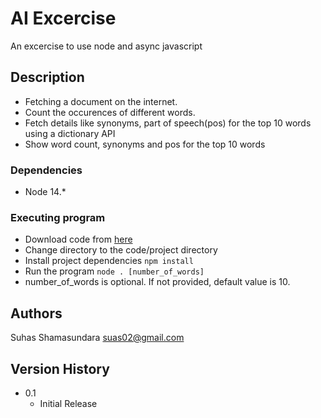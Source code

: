 # AI Excercise

An excercise to use node and async javascript 

## Description

* Fetching a document on the internet.
* Count the occurences of different words.
* Fetch details like synonyms, part of speech(pos) for the top 10 words using a dictionary API
* Show word count, synonyms and pos for the top 10 words

### Dependencies

* Node 14.*

### Executing program

* Download code from [here](https://github.com/suhas-shamasundara/aiExcercise.git)
* Change directory to the code/project directory
* Install project dependencies
```npm install```
* Run the program
```node . [number_of_words]```
* number_of_words is optional. If not provided, default value is 10.

## Authors

Suhas Shamasundara
suas02@gmail.com

## Version History

* 0.1
    * Initial Release